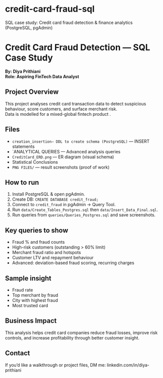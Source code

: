 # credit-card-fraud-sql
SQL case study: Credit card fraud detection &amp; finance analytics (PostgreSQL, pgAdmin)
# Credit Card Fraud Detection — SQL Case Study
**By: Diya Prithiani**  
**Role: Aspiring FinTech Data Analyst**

## Project Overview
This project analyses credit card transaction data to detect suspicious behaviour, score customers, and surface merchant risk.  
Data is modelled for a mixed-global fintech product .

## Files
- `creation_insertion— DDL to create schema (PostgreSQL)` — INSERT statements
- `ANALYTICAL QUERIES — Advanced analysis queries 
- `CreditCard_ERD.png` — ER diagram (visual schema)
- Statistical Conclusions
- `PNG FILES/` —  result screenshots (proof of work)

## How to run 
1. Install PostgreSQL & open pgAdmin.
2. Create DB: `CREATE DATABASE credit_fraud;`
3. Connect to `credit_fraud` in pgAdmin → Query Tool.
4. Run `data/Create_Tables_Postgres.sql` then `data/Insert_Data_Final.sql`.
5. Run queries from `queries/Queries_Postgres.sql` and save screenshots.

## Key queries to show 
- Fraud % and fraud counts
- High-risk customers (outstanding > 60% limit)
- Merchant fraud ratio and hotspots
- Customer LTV and repayment behaviour
- Advanced: deviation-based fraud scoring, recurring charges
## Sample insight 
- Fraud rate
- Top merchant by fraud 
- City with highest fraud
- Most trusted card

##  Business Impact
This analysis helps credit card companies reduce fraud losses, improve risk controls,
and increase profitability through better customer insight.


## Contact

If you’d like a walkthrough or project files, DM me: linkedin.com/in/diya-prithiani


